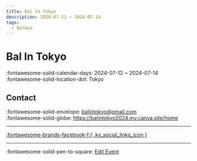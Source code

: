 ```yaml
---
title: Bal In Tokyo
description: 2024-07-12 ~ 2024-07-14
tags:
  - Balboa
---
```


# Bal In Tokyo 

:fontawesome-solid-calendar-days: 2024-07-12 ~ 2024-07-14  
:fontawesome-solid-location-dot: Tokyo  

## Contact

:fontawesome-solid-envelope: <balintokyo@gmail.com>  
:fontawesome-solid-globe: <https://balintokyo2024.my.canva.site/home>  

---

 [:fontawesome-brands-facebook-f:{ .ky_social_links_icon }](https://www.facebook.com/events/944883577242753)

---

:fontawesome-solid-pen-to-square: [Edit Event](https://github.com/swingdance/events/issues/new?assignees=&labels=update+event&projects=&template=03-update_entity.yml&title=Update%20Event%3A%202024%2Fja_JP%20%E2%80%A2%20Bal%20In%20Tokyo&region=ja_JP&year=2024&id=bal-in-tokyo-2024&name=Bal%20In%20Tokyo&org_id=)
